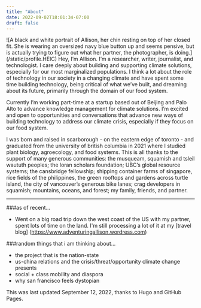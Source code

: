 ```yaml
---
title: "About"
date: 2022-09-02T18:01:34-07:00
draft: false
---
```

![A black and white portrait of Allison, her chin resting on top of her closed fit. She is wearing an oversized navy blue button up and seems pensive, but is actually trying to figure out what her partner, the photographer, is doing.] (/static/profile.HEIC)
Hey, I’m Allison. I’m a researcher, writer, journalist, and technologist. I care deeply about building and supporting climate solutions, especially for our most marginalized populations. I think a lot about the role of technology in our society in a changing climate and have spent some time building technology, being critical of what we’ve built, and dreaming about its future, primarily through the domain of our food system.

Currently I’m working part-time at a startup based out of Beijing and Palo Alto to advance knowledge management for climate solutions. I’m excited and open to opportunities and conversations that advance new ways of building technology to address our climate crisis, especially if they focus on our food system.

I was born and raised in scarborough - on the eastern edge of toronto - and graduated from the university of british columbia in 2021 where I studied plant biology, agroecology, and food systems. This is all thanks to the support of many generous communities: the musqueam, squamish and tsleil waututh peoples; the loran scholars foundation; UBC’s global resource systems; the cansbridge fellowship; shipping container farms of singapore, rice fields of the philippines, the green rooftops and gardens across turtle island, the city of vancouver’s generous bike lanes; crag developers in squamish; mountains, oceans, and forest; my family, friends, and partner.

---
###as of recent...
- Went on a big road trip down the west coast of the US with my partner, spent lots of time on the land. I'm still processing a lot of it at my [travel blog] (https://www.adventuringallison.wordress.com)

###random things that i am thinking about...
- the project that is the nation-state
- us-china relations and the crisis/threat/opportunity climate change presents
- social + class mobility and diaspora
- why san francisco feels dystopian

This was last updated September 12, 2022, thanks to Hugo and GitHub Pages.
